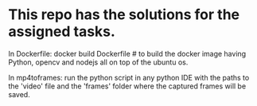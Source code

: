 This repo has the solutions for the assigned tasks.
============================================================

In Dockerfile:
docker build Dockerfile # to build the docker image having Python, opencv and nodejs all on top of the ubuntu os.

In mp4toframes:
run the python script in any python IDE with the paths to the 'video' file and the 'frames' folder where the captured frames will be saved.
